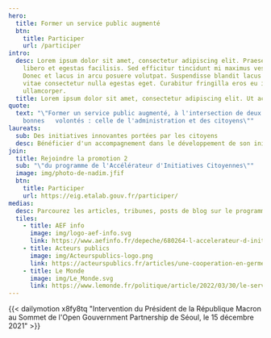 ```yaml
---
hero:
  title: Former un service public augmenté
  btn:
    title: Participer
    url: /participer
intro:
  desc: Lorem ipsum dolor sit amet, consectetur adipiscing elit. Praesent tempor
    libero et egestas facilisis. Sed efficitur tincidunt mi maximus vestibulum.
    Donec et lacus in arcu posuere volutpat. Suspendisse blandit lacus erat,
    vitae consectetur nulla egestas eget. Curabitur fringilla eros eu iaculis
    ullamcorper.
  title: Lorem ipsum dolor sit amet, consectetur adipiscing elit. Ut ac.
quote:
  text: "\"Former un service public augmenté, à l'intersection de deux
    bonnes   volontés : celle de l'administration et des citoyens\""
laureats:
  sub: Des initiatives innovantes portées par les citoyens
  desc: Bénéficier d'un accompagnement dans le développement de son initiative ...
join:
  title: Rejoindre la promotion 2
  sub: "\"du programme de l'Accélérateur d'Initiatives Citoyennes\""
  image: img/photo-de-nadim.jfif
  btn:
    title: Participer
    url: https://eig.etalab.gouv.fr/participer/
medias:
  desc: Parcourez les articles, tribunes, posts de blog sur le programme
  tiles:
    - title: AEF info
      image: img/logo-aef-info.svg
      link: https://www.aefinfo.fr/depeche/680264-l-accelerateur-d-initiatives-citoyennes-tire-le-bilan-de-sa-premiere-promotion
    - title: Acteurs publics
      image: img/Acteurspublics-logo.png
      link: https://acteurspublics.fr/articles/une-cooperation-en-germe-entre-administration-et-citoyens
    - title: Le Monde
      image: img/Le_Monde.svg
      link: https://www.lemonde.fr/politique/article/2022/03/30/le-service-public-se-convertit-timidement-au-mecenat-de-competences_6119801_823448.html
---
```

{{< dailymotion x8fy8tq "Intervention du Président de la République  Macron au Sommet de l'Open Gouvernment Partnership de Séoul, le 15 décembre 2021" >}}